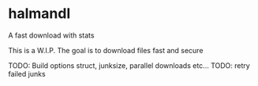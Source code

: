 # halmandl
A fast download with stats


This is a W.I.P. 
The goal is to download files fast and secure

TODO: Build options struct, junksize, parallel downloads etc...
TODO: retry failed junks